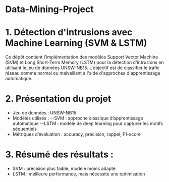 # Data-Mining-Project

# 1. Détection d'intrusions avec Machine Learning (SVM & LSTM)
Ce dépôt contient l'implémentation des modèles Support Vector Machine (SVM) et Long Short-Term Memory (LSTM) pour la détection d'intrusions en utilisant le jeu de données UNSW-NB15. L'objectif est de classifier le trafic réseau comme normal ou malveillant à l'aide d'approches d'apprentissage automatique.

# 2. Présentation du projet
- Jeu de données : UNSW-NB15
- Modèles utilisés :
  --SVM : approche classique d’apprentissage automatique
  --LSTM : modèle de deep learning pour capturer les motifs séquentiels
- Métriques d’évaluation : accuracy, précision, rappel, F1-score
# 3. Résumé des résultats :
- SVM : précision plus faible, modèle moins adapté
- LSTM : meilleure performance, mais nécessite une optimisation
